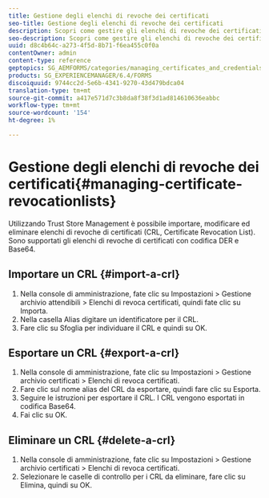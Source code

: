 ```yaml
---
title: Gestione degli elenchi di revoche dei certificati
seo-title: Gestione degli elenchi di revoche dei certificati
description: Scopri come gestire gli elenchi di revoche dei certificati.
seo-description: Scopri come gestire gli elenchi di revoche dei certificati.
uuid: d8c4b64c-a273-4f5d-8b71-f6ea455c0f0a
contentOwner: admin
content-type: reference
geptopics: SG_AEMFORMS/categories/managing_certificates_and_credentials
products: SG_EXPERIENCEMANAGER/6.4/FORMS
discoiquuid: 9744cc2d-5e6b-4341-9270-43d479bdca04
translation-type: tm+mt
source-git-commit: a417e571d7c3b8da8f38f3d1ad814610636eabbc
workflow-type: tm+mt
source-wordcount: '154'
ht-degree: 1%

---
```



# Gestione degli elenchi di revoche dei certificati{#managing-certificate-revocationlists}

Utilizzando Trust Store Management è possibile importare, modificare ed eliminare elenchi di revoche di certificati (CRL, Certificate Revocation List). Sono supportati gli elenchi di revoche di certificati con codifica DER e Base64.

## Importare un CRL {#import-a-crl}

1. Nella console di amministrazione, fate clic su Impostazioni > Gestione archivio attendibili > Elenchi di revoca certificati, quindi fate clic su Importa.
1. Nella casella Alias digitare un identificatore per il CRL.
1. Fare clic su Sfoglia per individuare il CRL e quindi su OK.

## Esportare un CRL {#export-a-crl}

1. Nella console di amministrazione, fate clic su Impostazioni > Gestione archivio certificati > Elenchi di revoca certificati.
1. Fare clic sul nome alias del CRL da esportare, quindi fare clic su Esporta.
1. Seguire le istruzioni per esportare il CRL. I CRL vengono esportati in codifica Base64.
1. Fai clic su OK.

## Eliminare un CRL {#delete-a-crl}

1. Nella console di amministrazione, fate clic su Impostazioni > Gestione archivio certificati > Elenchi di revoca certificati.
1. Selezionare le caselle di controllo per i CRL da eliminare, fare clic su Elimina, quindi su OK.

